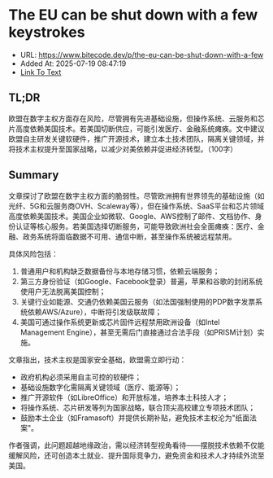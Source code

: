# The EU can be shut down with a few keystrokes
- URL: https://www.bitecode.dev/p/the-eu-can-be-shut-down-with-a-few
- Added At: 2025-07-19 08:47:19
- [Link To Text](2025-07-19-the-eu-can-be-shut-down-with-a-few-keystrokes_raw.md)

## TL;DR


欧盟在数字主权方面存在风险，尽管拥有先进基础设施，但操作系统、云服务和芯片高度依赖美国技术。若美国切断供应，可能引发医疗、金融系统瘫痪。文中建议欧盟自主研发关键软硬件，推广开源技术，建立本土技术团队，隔离关键领域，并将技术主权提升至国家战略，以减少对美依赖并促进经济转型。（100字）

## Summary


文章探讨了欧盟在数字主权方面的脆弱性。尽管欧洲拥有世界领先的基础设施（如光纤、5G和云服务商OVH、Scaleway等），但在操作系统、SaaS平台和芯片领域高度依赖美国技术。美国企业如微软、Google、AWS控制了邮件、文档协作、身份认证等核心服务。若美国选择切断服务，可能导致欧洲社会全面瘫痪：医疗、金融、政务系统将面临数据不可用、通信中断，甚至操作系统被远程禁用。

具体风险包括：  
1. 普通用户和机构缺乏数据备份与本地存储习惯，依赖云端服务；  
2. 第三方身份验证（如Google、Facebook登录）普遍，苹果和谷歌的封闭系统使用户无法脱离美国控制；  
3. 关键行业如能源、交通仍依赖美国云服务（如法国强制使用的PDP数字发票系统依赖AWS/Azure），中断将引发级联故障；  
4. 美国可通过操作系统更新或芯片固件远程禁用欧洲设备（如Intel Management Engine），甚至无需后门直接通过合法手段（如PRISM计划）实施。

文章指出，技术主权是国家安全基础，欧盟需立即行动：  
- 政府机构必须采用自主可控的软硬件；  
- 基础设施数字化需隔离关键领域（医疗、能源等）；  
- 推广开源软件（如LibreOffice）和开放标准，培养本土科技人才；  
- 将操作系统、芯片研发等列为国家战略，联合顶尖高校建立专项技术团队；  
- 鼓励本土企业（如Framasoft）并提供长期补贴，避免技术主权沦为"纸面法案"。

作者强调，此问题超越地缘政治，需以经济转型视角看待——摆脱技术依赖不仅能缓解风险，还可创造本土就业、提升国际竞争力，避免资金和技术人才持续外流至美国。
